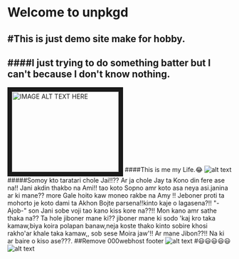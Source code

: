 Welcome to unpkgd
=================
#This is just demo site make for hobby.
---
####I just trying to do something batter but I can't because I don't know nothing. 
---
<a href="http://www.youtube.com/watch?feature=player_embedded&v=v=bfb_5eTXlkY" target="_blank"><img src="http://img.youtube.com/vi/v=bfb_5eTXlkY/0.jpg" 
alt="IMAGE ALT TEXT HERE" width="240" height="180" border="10" /></a>
####This is me my Life.😂
![alt text](https://www.imageupload.co.uk/images/2018/04/30/1525123746326-1312640493.jpg "0-blood1")
#####Somoy kto taratari chole Jai!!?? Ar ja chole Jay ta Kono din fere ase na!! Jani akdin thakbo na Ami!! tao koto Sopno amr koto asa neya asi.janina ar ki mane?? more Gale hoito kaw moneo rakbe na Amy !! Jeboner proti ta mohorto je koto dami ta Akhon Bojte parsena!!kinto kaje o lagasena?!! "-Ajob-" son Jani sobe voji tao kano kiss kore na??!! Mon kano amr sathe thaka na?? Ta hole jiboner mane ki?? jiboner mane ki sodo 'kaj kro taka kamaw,biya koira polapan banaw,neja koste thako kinto sobire khosi rakho'ar khale taka kamaw,, sob sese Moira jaw'!! Ar mane Jibon??!! Na ki ar baire o kiso ase???.
##Remove 000webhost footer
![alt text](https://farm1.staticflickr.com/903/27907669068_d271539c8e_z_d.jpg "Logo Title Text 1")
#😃😃😃😃😃
![alt text][logo]

[logo]: https://farm1.staticflickr.com/962/41059715024_daa79d5b1b_z_d.jpg "Logo Title Text 2"

